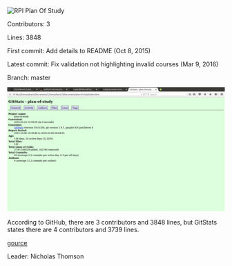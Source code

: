 ![RPI Plan Of Study](https://github.com/rpiyaps/plan-of-study.git)

Contributors: 3

Lines: 3848

First commit: Add details to README (Oct 8, 2015)

Latest commit: Fix validation not highlighting invalid courses (Mar 9, 2016)

Branch: master

![gitstats](https://github.com/harrij15/Lab6/blob/master/gitstatsplan.png)

According to GitHub, there are 3 contributors and 3848 lines, but GitStats states there are 4 contributors and 3739 lines. 

[gource](https://www.youtube.com/watch?v=GR_IdiTfjXo)

Leader: Nicholas Thomson
